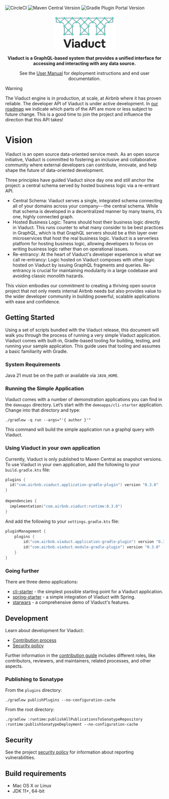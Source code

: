 ![CircleCI](https://img.shields.io/circleci/build/github/airbnb/viaduct)
![Maven Central Version](https://img.shields.io/maven-central/v/com.airbnb.viaduct/runtime)
![Gradle Plugin Portal Version](https://img.shields.io/gradle-plugin-portal/v/com.airbnb.viaduct.application-gradle-plugin)

<p align="center">
  <a href="https://airbnb.io/viaduct">
    <img src=".github/viaduct_logo.jpg" alt="Viaduct logo" width="200">
  </a>
</p>
<p align="center">
    <b>Viaduct is a GraphQL-based system that provides a unified interface for accessing and interacting with any data source.</b>
</p>
<p align="center">
    See the <a href="https://airbnb.io/viaduct/docs/">User Manual</a> for deployment instructions and end user documentation.
</p>


> [!WARNING]
> The Viaduct engine is in production, at scale, at Airbnb where it has proven reliable. The developer API of Viaduct is under active development. In [our roadmap](https://airbnb.io/viaduct/roadmap) we indicate which parts of the API are more or less subject to future change.  This is a good time to join the project and influence the direction that this API takes!

# Vision

Viaduct is an open source data-oriented service mesh. As an open source initiative, Viaduct is committed to fostering an inclusive and collaborative community where external developers can contribute, innovate, and help shape the future of data-oriented development.

Three principles have guided Viaduct since day one and still anchor the project: a central schema served by hosted business logic via a re-entrant API.
* Central Schema: Viaduct serves a single, integrated schema connecting all of your domains across your company---the central schema.  While that schema is developed in a decentralized manner by many teams, it’s one, highly connected graph.
* Hosted Business Logic: Teams should host their business logic directly in Viaduct.  This runs counter to what many consider to be best practices in GraphQL, which is that GraphQL servers should be a thin layer over microservices that host the real business logic.  Viaduct is a serverless platform for hosting business logic, allowing developers to focus on writing business logic rather than on operational issues.
* Re-entrancy: At the heart of Viaduct's developer experience is what we call re-entrancy: Logic hosted on Viaduct composes with other logic hosted on Viaduct by issuing GraphQL fragments and queries.  Re-entrancy is crucial for maintaining modularity in a large codebase and avoiding classic monolith hazards.

This vision embodies our commitment to creating a thriving open source project that not only meets internal Airbnb needs but also provides value to the wider developer community in building powerful, scalable applications with ease and confidence.

## Getting Started

Using a set of scripts bundled with the Viaduct release, this document will walk you through the process of running a very simple Viaduct application.  Viaduct comes with built-in, Gradle-based tooling for building, testing, and running your sample application.  This guide uses that tooling and assumes a basic familiarity with Gradle.

### System Requirements

Java 21 must be on the path or available via `JAVA_HOME`.

### Running the Simple Application

Viaduct comes with a number of demonstration applications you can find in the `demoapps` directory.  Let’s start with the `demoapps/cli-starter` application.  Change into that directory and type:

```
./gradlew -q run --args="'{ author }'"
```

This command will build the simple application run a graphql query with Viaduct.

### Using Viaduct in your own application

Currently, Viaduct is only published to Maven Central as snapshot versions. To use Viaduct in your own application, add the following to your `build.gradle.kts` file:

```kotlin
plugins {
  id("com.airbnb.viaduct.application-gradle-plugin") version "0.3.0"
}

dependencies {
  implementation("com.airbnb.viaduct:runtime:0.3.0")
}
```

And add the following to your `settings.gradle.kts` file:

```kotlin
pluginManagement {
    plugins {
        id("com.airbnb.viaduct.application-gradle-plugin") version "0.3.0"
        id("com.airbnb.viaduct.module-gradle-plugin") version "0.3.0"
    }
}
```

### Going further

There are three demo applications:

- [cli-starter](https://github.com/airbnb/viaduct/blob/main/demoapps/cli-starter/) - the simplest possible starting point for a Viaduct application.
- [spring-starter](https://github.com/airbnb/viaduct/blob/main/demoapps/spring-starter/README.md) - a simple integration of Viaduct with Spring.
- [starwars](https://github.com/airbnb/viaduct/blob/main/demoapps/starwars/README.md) - a comprehensive demo of Viaduct's features.

## Development

Learn about development for Viaduct:

* [Contribution process](CONTRIBUTING.md)
* [Security policy](SECURITY.md)

Further information in the [contribution guide](CONTRIBUTING.md) includes different roles, like contributors, reviewers, and maintainers, related processes, and other aspects.

### Publishing to Sonatype

From the `plugins` directory:

```shell
./gradlew publishPlugins --no-configuration-cache
```

From the root directory:

```shell
./gradlew :runtime:publishAllPublicationsToSonatypeRepository :runtime:publishSonatypeDeployment --no-configuration-cache
```

## Security

See the project [security policy](SECURITY.md) for
information about reporting vulnerabilities.

## Build requirements

* Mac OS X or Linux
* JDK 11+, 64-bit
